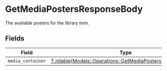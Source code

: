 # GetMediaPostersResponseBody

The available posters for the library item.


## Fields

| Field                                                                                                                    | Type                                                                                                                     | Required                                                                                                                 | Description                                                                                                              |
| ------------------------------------------------------------------------------------------------------------------------ | ------------------------------------------------------------------------------------------------------------------------ | ------------------------------------------------------------------------------------------------------------------------ | ------------------------------------------------------------------------------------------------------------------------ |
| `media_container`                                                                                                        | [T.nilable(Models::Operations::GetMediaPostersMediaContainer)](../../models/operations/getmediapostersmediacontainer.md) | :heavy_minus_sign:                                                                                                       | N/A                                                                                                                      |
